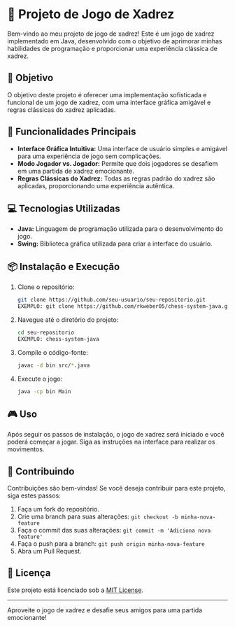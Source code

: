 # 🌟 Projeto de Jogo de Xadrez

Bem-vindo ao meu projeto de jogo de xadrez! Este é um jogo de xadrez implementado em Java, desenvolvido com o objetivo de aprimorar minhas habilidades de programação e proporcionar uma experiência clássica de xadrez.

## 🎯 Objetivo

O objetivo deste projeto é oferecer uma implementação sofisticada e funcional de um jogo de xadrez, com uma interface gráfica amigável e regras clássicas do xadrez aplicadas.

## 🚀 Funcionalidades Principais

- **Interface Gráfica Intuitiva:** Uma interface de usuário simples e amigável para uma experiência de jogo sem complicações.
- **Modo Jogador vs. Jogador:** Permite que dois jogadores se desafiem em uma partida de xadrez emocionante.
- **Regras Clássicas do Xadrez:** Todas as regras padrão do xadrez são aplicadas, proporcionando uma experiência autêntica.

## 💻 Tecnologias Utilizadas

- **Java:** Linguagem de programação utilizada para o desenvolvimento do jogo.
- **Swing:** Biblioteca gráfica utilizada para criar a interface do usuário.

## 📦 Instalação e Execução

1. Clone o repositório:
    ```bash
    git clone https://github.com/seu-usuario/seu-repositorio.git
    EXEMPLO: git clone https://github.com/rkweber05/chess-system-java.git
    ```

2. Navegue até o diretório do projeto:
    ```bash
    cd seu-repositorio
    EXEMPLO: chess-system-java
    ```

3. Compile o código-fonte:
    ```bash
    javac -d bin src/*.java
    ```

4. Execute o jogo:
    ```bash
    java -cp bin Main
    ```

## 🎮 Uso

Após seguir os passos de instalação, o jogo de xadrez será iniciado e você poderá começar a jogar. Siga as instruções na interface para realizar os movimentos.

## 🤝 Contribuindo

Contribuições são bem-vindas! Se você deseja contribuir para este projeto, siga estes passos:

1. Faça um fork do repositório.
2. Crie uma branch para suas alterações: `git checkout -b minha-nova-feature`
3. Faça o commit das suas alterações: `git commit -m 'Adiciona nova feature'`
4. Faça o push para a branch: `git push origin minha-nova-feature`
5. Abra um Pull Request.

## 📄 Licença

Este projeto está licenciado sob a [MIT License](LICENSE).

---

Aproveite o jogo de xadrez e desafie seus amigos para uma partida emocionante!
